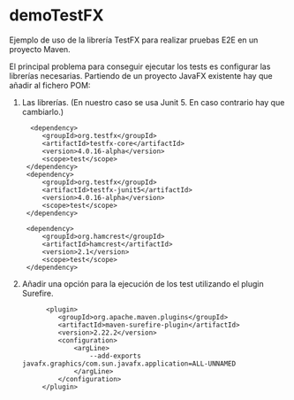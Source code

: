 # demoTestFX

Ejemplo de uso de la librería TestFX para realizar pruebas E2E en un proyecto Maven. 

El principal problema para conseguir ejecutar los tests es configurar las librerías necesarias. Partiendo de un proyecto JavaFX existente hay que añadir al fichero POM:

1. Las librerías. (En nuestro caso se usa Junit 5. En caso contrario hay que cambiarlo.)

         <dependency>
            <groupId>org.testfx</groupId>
            <artifactId>testfx-core</artifactId>
            <version>4.0.16-alpha</version>
            <scope>test</scope>
        </dependency>
        <dependency>
            <groupId>org.testfx</groupId>
            <artifactId>testfx-junit5</artifactId>
            <version>4.0.16-alpha</version>
            <scope>test</scope>
        </dependency>

        <dependency>
            <groupId>org.hamcrest</groupId>
            <artifactId>hamcrest</artifactId>
            <version>2.1</version>
            <scope>test</scope>
        </dependency>

2. Añadir una opción para la ejecución de los test utilizando el plugin Surefire.

             <plugin>
                <groupId>org.apache.maven.plugins</groupId>
                <artifactId>maven-surefire-plugin</artifactId>
                <version>2.22.2</version>
                <configuration>
                    <argLine>
                        --add-exports javafx.graphics/com.sun.javafx.application=ALL-UNNAMED
                    </argLine>
                </configuration>
            </plugin>
